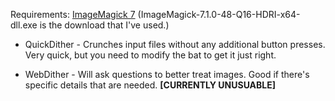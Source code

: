 Requirements:
[ImageMagick 7](https://imagemagick.org/script/download.php) (ImageMagick-7.1.0-48-Q16-HDRI-x64-dll.exe is the download that I've used.)

- QuickDither - Crunches input files without any additional button presses. Very quick, but you need to modify the bat to get it just right.

- WebDither - Will ask questions to better treat images. Good if there's specific details that are needed. **[CURRENTLY UNUSUABLE]**